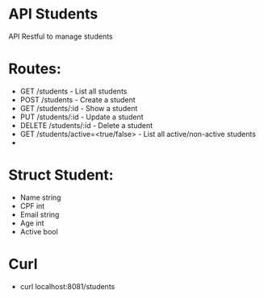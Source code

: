 # API Students
API Restful to manage students

# Routes:
- GET /students - List all students
- POST /students - Create a student
- GET /students/:id - Show a student
- PUT /students/:id - Update a student
- DELETE /students/:id - Delete a student
- GET /students/active=<true/false> - List all active/non-active students
- 
# Struct Student:
- Name string
- CPF int
- Email string
- Age int
- Active bool


# Curl

- curl localhost:8081/students